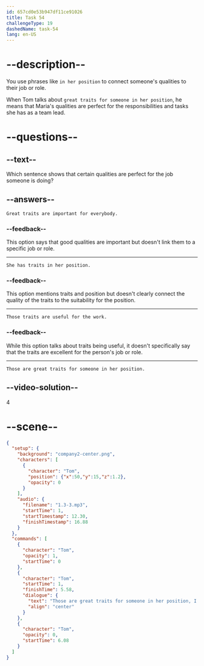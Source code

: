 ```yaml
---
id: 657cd0e53b947df11ce91026
title: Task 54
challengeType: 19
dashedName: task-54
lang: en-US
---
```


<!-- (audio) Tom: Those are great traits for someone in her position, I think. What does she do as the team lead? -->

# --description--

You use phrases like `in her position` to connect someone's qualities to their job or role.

When Tom talks about `great traits for someone in her position`, he means that Maria's qualities are perfect for the responsibilities and tasks she has as a team lead.

# --questions--

## --text--

Which sentence shows that certain qualities are perfect for the job someone is doing?

## --answers--

`Great traits are important for everybody.`

### --feedback--

This option says that good qualities are important but doesn't link them to a specific job or role.

---

`She has traits in her position.`

### --feedback--

This option mentions traits and position but doesn't clearly connect the quality of the traits to the suitability for the position.

---

`Those traits are useful for the work.`

### --feedback--

While this option talks about traits being useful, it doesn't specifically say that the traits are excellent for the person's job or role.

---

`Those are great traits for someone in her position.`

## --video-solution--

4

# --scene--

```json
{
  "setup": {
    "background": "company2-center.png",
    "characters": [
      {
        "character": "Tom",
        "position": {"x":50,"y":15,"z":1.2},
        "opacity": 0
      }
    ],
    "audio": {
      "filename": "1.3-3.mp3",
      "startTime": 1,
      "startTimestamp": 12.30,
      "finishTimestamp": 16.88
    }
  },
  "commands": [
    {
      "character": "Tom",
      "opacity": 1,
      "startTime": 0
    },
    {
      "character": "Tom",
      "startTime": 1,
      "finishTime": 5.58,
      "dialogue": {
        "text": "Those are great traits for someone in her position, I think. What does she do as the team lead?",
        "align": "center"
      }
    },
    {
      "character": "Tom",
      "opacity": 0,
      "startTime": 6.08
    }
  ]
}
```
